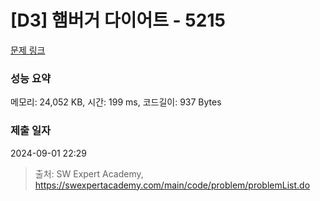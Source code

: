 # [D3] 햄버거 다이어트 - 5215 

[문제 링크](https://swexpertacademy.com/main/code/problem/problemDetail.do?contestProbId=AWT-lPB6dHUDFAVT) 

### 성능 요약

메모리: 24,052 KB, 시간: 199 ms, 코드길이: 937 Bytes

### 제출 일자

2024-09-01 22:29



> 출처: SW Expert Academy, https://swexpertacademy.com/main/code/problem/problemList.do